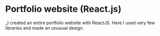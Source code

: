 # Portfolio website (React.js)

_I created an entire portfolio website with ReactJS. Here I used very few libraries and made an unusual design.



